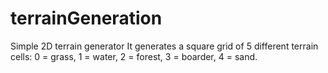 # terrainGeneration
Simple 2D terrain generator
It generates a square grid of 5 different terrain cells: 0 = grass, 1 = water, 2 = forest, 3 = boarder, 4 = sand.
